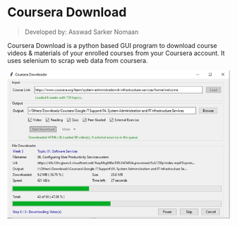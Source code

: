 # Coursera Download

> Developed by: Asswad Sarker Nomaan

Coursera Download is a python based GUI program to download course videos & materials of your enrolled courses from your Coursera account. It uses selenium to scrap web data from coursera.

![GUI_Screen](screenshots/gui.jpg "GUI Screen")
